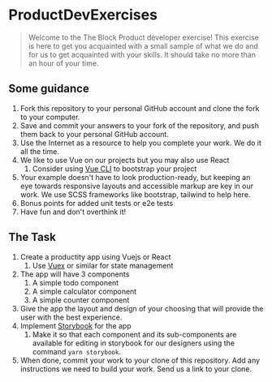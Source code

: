 # ProductDevExercises
> Welcome to the The Block Product developer exercise! This exercise is here to get you acquainted with a small sample of what we do and for us to get acquainted with your skills. It should take no more than an hour of your time.


## Some guidance

1) Fork this repository to your personal GitHub account and clone the fork to your computer.
2) Save and commit your answers to your fork of the repository, and push them back to your personal GitHub account.
3) Use the Internet as a resource to help you complete your work. We do it all the time.
4) We like to use Vue on our projects but you may also use React 
   1) Consider using [Vue CLI](https://cli.vuejs.org/) to bootstrap your project
6) Your example doesn't have to look production-ready, but keeping an eye towards responsive layouts and accessible markup are key in our work. We use SCSS frameworks like bootstrap, tailwind to help here.
7) Bonus points for added unit tests or e2e tests
8) Have fun and don't overthink it!


## The Task

1) Create a productity app using Vuejs or React
   1) Use [Vuex](https://vuex.vuejs.org/) or similar for state management
2) The app will have 3 components
   1) A simple todo component
   1) A simple calculator component
   1) A simple counter component
3) Give the app the layout and design of your choosing that will provide the user with the best experience.
4) Implement [Storybook](https://storybook.js.org/docs/vue/get-started/introduction) for the app
   1) Make it so that each component and its sub-components are available for editing in storybook for our designers using the command `yarn storybook`.
5) When done, commit your work to your clone of this repository. Add any instructions we need to build your work. Send us a link to your clone.
